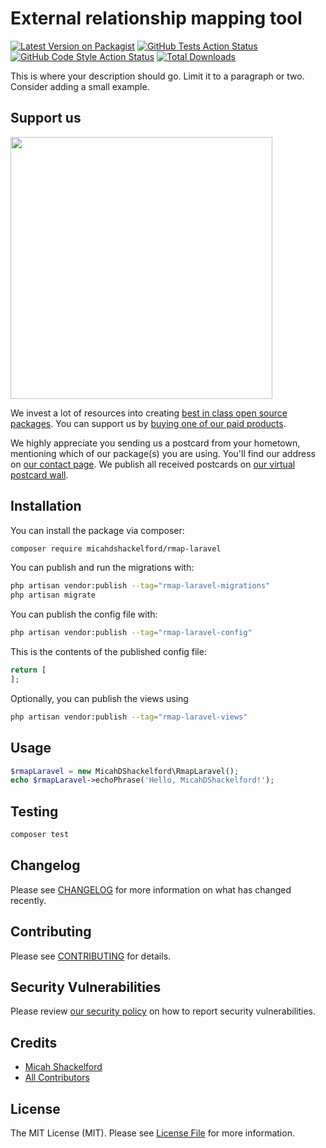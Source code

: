 # External relationship mapping tool

[![Latest Version on Packagist](https://img.shields.io/packagist/v/micahdshackelford/rmap-laravel.svg?style=flat-square)](https://packagist.org/packages/micahdshackelford/rmap-laravel)
[![GitHub Tests Action Status](https://img.shields.io/github/actions/workflow/status/micahdshackelford/rmap-laravel/run-tests.yml?branch=main&label=tests&style=flat-square)](https://github.com/micahdshackelford/rmap-laravel/actions?query=workflow%3Arun-tests+branch%3Amain)
[![GitHub Code Style Action Status](https://img.shields.io/github/actions/workflow/status/micahdshackelford/rmap-laravel/fix-php-code-style-issues.yml?branch=main&label=code%20style&style=flat-square)](https://github.com/micahdshackelford/rmap-laravel/actions?query=workflow%3A"Fix+PHP+code+style+issues"+branch%3Amain)
[![Total Downloads](https://img.shields.io/packagist/dt/micahdshackelford/rmap-laravel.svg?style=flat-square)](https://packagist.org/packages/micahdshackelford/rmap-laravel)

This is where your description should go. Limit it to a paragraph or two. Consider adding a small example.

## Support us

[<img src="https://github-ads.s3.eu-central-1.amazonaws.com/rmap-laravel.jpg?t=1" width="419px" />](https://spatie.be/github-ad-click/rmap-laravel)

We invest a lot of resources into creating [best in class open source packages](https://spatie.be/open-source). You can support us by [buying one of our paid products](https://spatie.be/open-source/support-us).

We highly appreciate you sending us a postcard from your hometown, mentioning which of our package(s) you are using. You'll find our address on [our contact page](https://spatie.be/about-us). We publish all received postcards on [our virtual postcard wall](https://spatie.be/open-source/postcards).

## Installation

You can install the package via composer:

```bash
composer require micahdshackelford/rmap-laravel
```

You can publish and run the migrations with:

```bash
php artisan vendor:publish --tag="rmap-laravel-migrations"
php artisan migrate
```

You can publish the config file with:

```bash
php artisan vendor:publish --tag="rmap-laravel-config"
```

This is the contents of the published config file:

```php
return [
];
```

Optionally, you can publish the views using

```bash
php artisan vendor:publish --tag="rmap-laravel-views"
```

## Usage

```php
$rmapLaravel = new MicahDShackelford\RmapLaravel();
echo $rmapLaravel->echoPhrase('Hello, MicahDShackelford!');
```

## Testing

```bash
composer test
```

## Changelog

Please see [CHANGELOG](CHANGELOG.md) for more information on what has changed recently.

## Contributing

Please see [CONTRIBUTING](CONTRIBUTING.md) for details.

## Security Vulnerabilities

Please review [our security policy](../../security/policy) on how to report security vulnerabilities.

## Credits

- [Micah Shackelford](https://github.com/MicahDShackelford)
- [All Contributors](../../contributors)

## License

The MIT License (MIT). Please see [License File](LICENSE.md) for more information.
